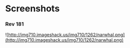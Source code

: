 # Screenshots #

### Rev 181 ###
![http://img710.imageshack.us/img710/1262/narwhal.png](http://img710.imageshack.us/img710/1262/narwhal.png)